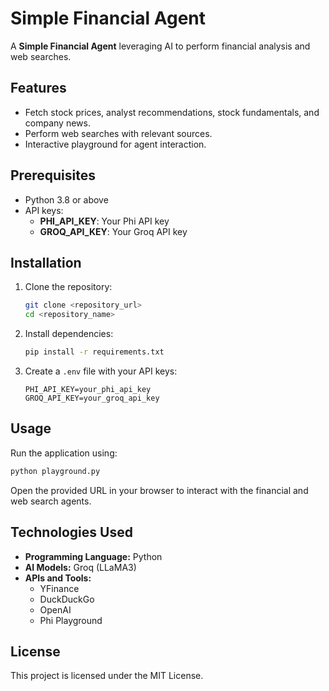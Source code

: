 # Simple Financial Agent

A **Simple Financial Agent** leveraging AI to perform financial analysis and web searches.

## Features
- Fetch stock prices, analyst recommendations, stock fundamentals, and company news.
- Perform web searches with relevant sources.
- Interactive playground for agent interaction.

## Prerequisites
- Python 3.8 or above
- API keys:
  - **PHI_API_KEY**: Your Phi API key
  - **GROQ_API_KEY**: Your Groq API key

## Installation
1. Clone the repository:
   ```bash
   git clone <repository_url>
   cd <repository_name>
   ```

2. Install dependencies:
   ```bash
   pip install -r requirements.txt
   ```

3. Create a `.env` file with your API keys:
   ```env
   PHI_API_KEY=your_phi_api_key
   GROQ_API_KEY=your_groq_api_key
   ```

## Usage
Run the application using:
```bash
python playground.py
```
Open the provided URL in your browser to interact with the financial and web search agents.

## Technologies Used
- **Programming Language:** Python
- **AI Models:** Groq (LLaMA3)
- **APIs and Tools:**
  - YFinance
  - DuckDuckGo
  - OpenAI
  - Phi Playground

## License
This project is licensed under the MIT License.
